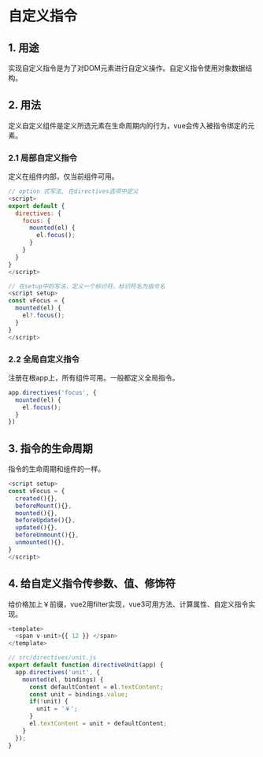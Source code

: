 # 自定义指令

## 1. 用途

实现自定义指令是为了对DOM元素进行自定义操作。自定义指令使用对象数据结构。

## 2. 用法

定义自定义组件是定义所选元素在生命周期内的行为，vue会传入被指令绑定的元素。

### 2.1 局部自定义指令

定义在组件内部，仅当前组件可用。

```js
// option 式写法, 在directives选项中定义
<script>
export default {
  directives: {
    focus: {
      mounted(el) {
        el.focus();
      }
    }
  }
}
</script>

// 在setup中的写法，定义一个标识符，标识符名为指令名
<script setup>
const vFocus = {
  mounted(el) {
    el?.focus();
  }
}
</script>
```

### 2.2 全局自定义指令

注册在根app上，所有组件可用。一般都定义全局指令。

```js
app.directives('focus', {
  mounted(el) {
    el.focus();
  }
})
```

## 3. 指令的生命周期

指令的生命周期和组件的一样。

```js
<script setup>
const vFocus = {
  created(){},
  beforeMount(){},
  mounted(){},
  beforeUpdate(){},
  updated(){},
  beforeUnmount(){},
  unmounted(){},
}
</script>
```

## 4. 给自定义指令传参数、值、修饰符

给价格加上￥前缀，vue2用filter实现，vue3可用方法、计算属性、自定义指令实现。

```js
<template>
  <span v-unit>{{ 12 }} </span>
</template>

// src/directives/unit.js
export default function directiveUnit(app) {
  app.directives('unit', {
    mounted(el, bindings) {
      const defaultContent = el.textContent;
      const unit = bindings.value;
      if(!unit) {
        unit = '￥';
      }
      el.textContent = unit + defaultContent;
    }
  });
}
```